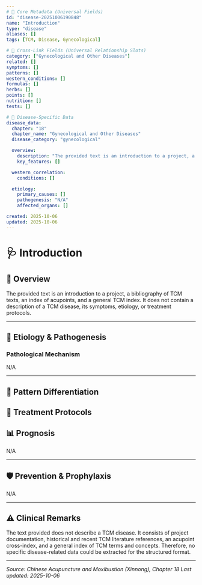 ```yaml
---
# 🔹 Core Metadata (Universal Fields)
id: "disease-20251006190848"
name: "Introduction"
type: "disease"
aliases: []
tags: [TCM, Disease, Gynecological]

# 🔹 Cross-Link Fields (Universal Relationship Slots)
category: ["Gynecological and Other Diseases"]
related: []
symptoms: []
patterns: []
western_conditions: []
formulas: []
herbs: []
points: []
nutrition: []
tests: []

# 🔹 Disease-Specific Data
disease_data:
  chapter: "18"
  chapter_name: "Gynecological and Other Diseases"
  disease_category: "gynecological"

  overview:
    description: "The provided text is an introduction to a project, a bibliography of TCM texts, an index of acupoints, and a general TCM index. It does not contain a description of a TCM disease, its symptoms, etiology, or treatment protocols."
    key_features: []

  western_correlation:
    conditions: []

  etiology:
    primary_causes: []
    pathogenesis: "N/A"
    affected_organs: []

created: 2025-10-06
updated: 2025-10-06
---
```


# 🩺 Introduction

## 📖 Overview

The provided text is an introduction to a project, a bibliography of TCM texts, an index of acupoints, and a general TCM index. It does not contain a description of a TCM disease, its symptoms, etiology, or treatment protocols.

---

## 🧬 Etiology & Pathogenesis

### Pathological Mechanism
N/A

---

## 🔬 Pattern Differentiation

## 💉 Treatment Protocols

## 📊 Prognosis

N/A

---

## 🛡️ Prevention & Prophylaxis

N/A

---

## ⚠️ Clinical Remarks

The text provided does not describe a TCM disease. It consists of project documentation, historical and recent TCM literature references, an acupoint cross-index, and a general index of TCM terms and concepts. Therefore, no specific disease-related data could be extracted for the structured format.

---


*Source: Chinese Acupuncture and Moxibustion (Xinnong), Chapter 18*
*Last updated: 2025-10-06*
